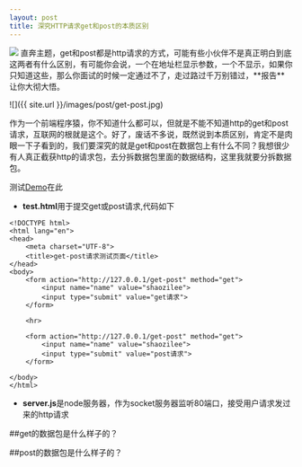```yaml
---
layout: post
title: 深究HTTP请求get和post的本质区别
---
```

<img src="{{ site.url }}/images/post/get-post.jpg" class="excerpt">
直奔主题，get和post都是http请求的方式，可能有些小伙伴不是真正明白到底这两者有什么区别，有可能你会说，一个在地址栏显示参数，一个不显示，如果你只知道这些，那么你面试的时候一定通过不了，走过路过千万别错过，**报告**让你大彻大悟。

<!-- ## -->

![]({{ site.url }}/images/post/get-post.jpg)   

作为一个前端程序猿，你不知道什么都可以，但就是不能不知道http的get和post请求，互联网的根就是这个。好了，废话不多说，既然说到本质区别，肯定不是肉眼一下子看到的，我们要深究的就是get和post在数据包上有什么不同？我想很少有人真正截获http的请求包，去分拆数据包里面的数据结构，这里我就要分拆数据包。


测试[Demo](https://github.com/shaozilee/shaozilee.github.io/tree/master/test/get-post)在此
* **test.html**用于提交get或post请求,代码如下
```
<!DOCTYPE html>
<html lang="en">
<head>
	<meta charset="UTF-8">
	<title>get-post请求测试页面</title>
</head>
<body>
	<form action="http://127.0.0.1/get-post" method="get">
		<input name="name" value="shaozilee">
		<input type="submit" value="get请求">
	</form>

	<hr>

	<form action="http://127.0.0.1/get-post" method="get">
		<input name="name" value="shaozilee">
		<input type="submit" value="post请求">
	</form>

</body>
</html>
```
* **server.js**是node服务器，作为socket服务器监听80端口，接受用户请求发过来的http请求


##get的数据包是什么样子的？


##post的数据包是什么样子的？


